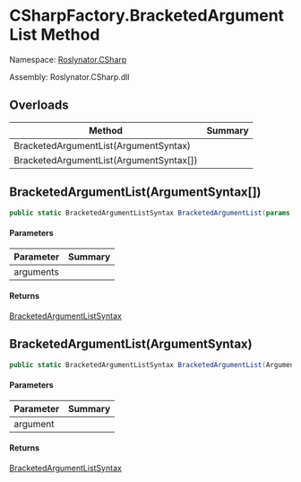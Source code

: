 # CSharpFactory\.BracketedArgumentList Method

Namespace: [Roslynator.CSharp](../../README.md)

Assembly: Roslynator\.CSharp\.dll

## Overloads

| Method | Summary |
| ------ | ------- |
| BracketedArgumentList\(ArgumentSyntax\) | |
| BracketedArgumentList\(ArgumentSyntax\[\]\) | |

## BracketedArgumentList\(ArgumentSyntax\[\]\)

```csharp
public static BracketedArgumentListSyntax BracketedArgumentList(params ArgumentSyntax[] arguments)
```

#### Parameters

| Parameter | Summary |
| --------- | ------- |
| arguments | |

#### Returns

[BracketedArgumentListSyntax](https://docs.microsoft.com/en-us/dotnet/api/microsoft.codeanalysis.csharp.syntax.bracketedargumentlistsyntax)


## BracketedArgumentList\(ArgumentSyntax\)

```csharp
public static BracketedArgumentListSyntax BracketedArgumentList(ArgumentSyntax argument)
```

#### Parameters

| Parameter | Summary |
| --------- | ------- |
| argument | |

#### Returns

[BracketedArgumentListSyntax](https://docs.microsoft.com/en-us/dotnet/api/microsoft.codeanalysis.csharp.syntax.bracketedargumentlistsyntax)


